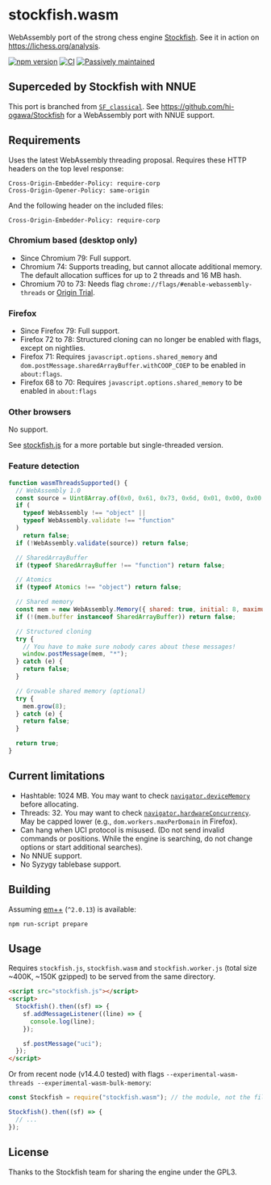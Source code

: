 # stockfish.wasm

WebAssembly port of the strong chess engine
[Stockfish](https://github.com/official-stockfish/Stockfish). See it in action
on https://lichess.org/analysis.

[![npm version](https://badge.fury.io/js/stockfish.wasm.svg)](https://badge.fury.io/js/stockfish.wasm)
[![CI](https://github.com/niklasf/stockfish.wasm/workflows/CI/badge.svg)](https://github.com/niklasf/stockfish.wasm/actions?query=workflow%3ACI)
[![Passively maintained](https://img.shields.io/badge/passively%20maintained-x-yellow.svg)](#superceded)

## Superceded by Stockfish with NNUE

This port is branched from [`SF_classical`](https://github.com/official-stockfish/Stockfish/releases/tag/SF_classical).
See https://github.com/hi-ogawa/Stockfish for a WebAssembly port with NNUE support.

## Requirements

Uses the latest WebAssembly threading proposal. Requires these HTTP headers
on the top level response:

```
Cross-Origin-Embedder-Policy: require-corp
Cross-Origin-Opener-Policy: same-origin
```

And the following header on the included files:

```
Cross-Origin-Embedder-Policy: require-corp
```

### Chromium based (desktop only)

- Since Chromium 79: Full support.
- Chromium 74: Supports treading, but cannot allocate additional memory.
  The default allocation suffices for up to 2 threads and 16 MB hash.
- Chromium 70 to 73: Needs flag `chrome://flags/#enable-webassembly-threads` or
  [Origin Trial](https://developers.chrome.com/origintrials/#/view_trial/-5026017184145473535).

### Firefox

- Since Firefox 79: Full support.
- Firefox 72 to 78: Structured cloning can no longer be enabled with flags, except on nightlies.
- Firefox 71: Requires `javascript.options.shared_memory` and `dom.postMessage.sharedArrayBuffer.withCOOP_COEP` to be enabled in `about:flags`.
- Firefox 68 to 70: Requires `javascript.options.shared_memory` to be enabled in `about:flags`

### Other browsers

No support.

See [stockfish.js](https://github.com/niklasf/stockfish.js) for a more
portable but single-threaded version.

### Feature detection

```javascript
function wasmThreadsSupported() {
  // WebAssembly 1.0
  const source = Uint8Array.of(0x0, 0x61, 0x73, 0x6d, 0x01, 0x00, 0x00, 0x00);
  if (
    typeof WebAssembly !== "object" ||
    typeof WebAssembly.validate !== "function"
  )
    return false;
  if (!WebAssembly.validate(source)) return false;

  // SharedArrayBuffer
  if (typeof SharedArrayBuffer !== "function") return false;

  // Atomics
  if (typeof Atomics !== "object") return false;

  // Shared memory
  const mem = new WebAssembly.Memory({ shared: true, initial: 8, maximum: 16 });
  if (!(mem.buffer instanceof SharedArrayBuffer)) return false;

  // Structured cloning
  try {
    // You have to make sure nobody cares about these messages!
    window.postMessage(mem, "*");
  } catch (e) {
    return false;
  }

  // Growable shared memory (optional)
  try {
    mem.grow(8);
  } catch (e) {
    return false;
  }

  return true;
}
```

## Current limitations

- Hashtable: 1024 MB. You may want to check
  [`navigator.deviceMemory`](https://developer.mozilla.org/en-US/docs/Web/API/Navigator/deviceMemory)
  before allocating.
- Threads: 32. You may want to check
  [`navigator.hardwareConcurrency`](https://developer.mozilla.org/en-US/docs/Web/API/NavigatorConcurrentHardware/hardwareConcurrency).
  May be capped lower (e.g., `dom.workers.maxPerDomain` in Firefox).
- Can hang when UCI protocol is misused. (Do not send invalid commands or
  positions. While the engine is searching, do not change options or start
  additional searches).
- No NNUE support.
- No Syzygy tablebase support.

## Building

Assuming [em++](https://github.com/kripken/emscripten) (`^2.0.13`) is available:

```
npm run-script prepare
```

## Usage

Requires `stockfish.js`, `stockfish.wasm` and `stockfish.worker.js`
(total size ~400K, ~150K gzipped) to be served from the same directory.

```html
<script src="stockfish.js"></script>
<script>
  Stockfish().then((sf) => {
    sf.addMessageListener((line) => {
      console.log(line);
    });

    sf.postMessage("uci");
  });
</script>
```

Or from recent node (v14.4.0 tested) with flags
`--experimental-wasm-threads --experimental-wasm-bulk-memory`:

```javascript
const Stockfish = require("stockfish.wasm"); // the module, not the file

Stockfish().then((sf) => {
  // ...
});
```

## License

Thanks to the Stockfish team for sharing the engine under the GPL3.
